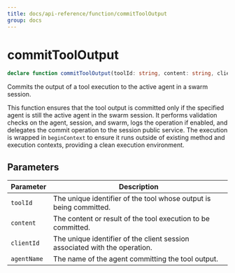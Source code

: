 ```yaml
---
title: docs/api-reference/function/commitToolOutput
group: docs
---
```


# commitToolOutput

```ts
declare function commitToolOutput(toolId: string, content: string, clientId: string, agentName: AgentName): Promise<void>;
```

Commits the output of a tool execution to the active agent in a swarm session.

This function ensures that the tool output is committed only if the specified agent is still the active agent in the swarm session.
It performs validation checks on the agent, session, and swarm, logs the operation if enabled, and delegates the commit operation to the session public service.
The execution is wrapped in `beginContext` to ensure it runs outside of existing method and execution contexts, providing a clean execution environment.

## Parameters

| Parameter | Description |
|-----------|-------------|
| `toolId` | The unique identifier of the tool whose output is being committed. |
| `content` | The content or result of the tool execution to be committed. |
| `clientId` | The unique identifier of the client session associated with the operation. |
| `agentName` | The name of the agent committing the tool output. |
